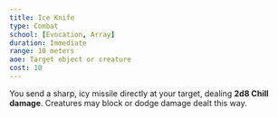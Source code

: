 ```yaml
---
title: Ice Knife
type: Combat
school: [Evocation, Array]
duration: Immediate
range: 10 meters
aoe: Target object or creature
cost: 10
---
```

You send a sharp, icy missile directly at your target, dealing **2d8 Chill damage**. Creatures may block or dodge damage dealt this way.
